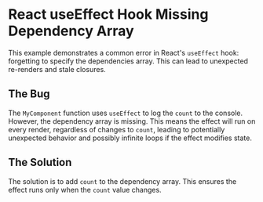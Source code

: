 # React useEffect Hook Missing Dependency Array
This example demonstrates a common error in React's `useEffect` hook: forgetting to specify the dependencies array.  This can lead to unexpected re-renders and stale closures.

## The Bug
The `MyComponent` function uses `useEffect` to log the `count` to the console. However, the dependency array is missing.  This means the effect will run on every render, regardless of changes to `count`, leading to potentially unexpected behavior and possibly infinite loops if the effect modifies state.

## The Solution
The solution is to add `count` to the dependency array. This ensures the effect runs only when the `count` value changes.